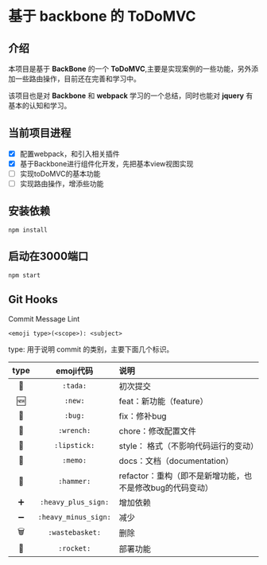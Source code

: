 # 基于 backbone 的 ToDoMVC

## 介绍
本项目是基于 **BackBone** 的一个 **ToDoMVC**,主要是实现案例的一些功能，另外添加一些路由操作，目前还在完善和学习中。

该项目也是对 **Backbone** 和 **webpack** 学习的一个总结，同时也能对 **jquery** 有基本的认知和学习。

## 当前项目进程

- [x] 配置webpack，和引入相关插件
- [x] 基于Backbone进行组件化开发，先把基本view视图实现
- [ ] 实现toDoMVC的基本功能
- [ ] 实现路由操作，增添些功能

## 安装依赖
`npm install`

## 启动在3000端口
`npm start`

## Git Hooks

Commit Message Lint

```
<emoji type>(<scope>): <subject>
```

type: 用于说明 commit 的类别，主要下面几个标识。

| type  |      emoji代码       | 说明                                                      |
| :---: | :------------------: | :-------------------------------------------------------- |
|   🎉   |       `:tada:`       | 初次提交                                                  |
|   🆕   |       `:new:`        | feat：新功能（feature）                                   |
|   🐛   |       `:bug:`        | fix：修补bug                                              |
|   🔧   |      `:wrench:`      | chore：修改配置文件                                       |
|   💄   |     `:lipstick:`     | style： 格式（不影响代码运行的变动）                      |
|   📝   |       `:memo:`       | docs：文档（documentation）                               |
|   🔨   |      `:hammer:`      | refactor：重构（即不是新增功能，也不是修改bug的代码变动） |
|   ➕   | `:heavy_plus_sign:`  | 增加依赖                                                  |
|   ➖   | `:heavy_minus_sign:` | 减少                                                      |
|   🗑️   |   `:wastebasket:`    | 删除                                                      |
|   🚀   |      `:rocket:`      | 部署功能                                                  |